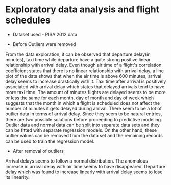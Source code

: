 # Exploratory data analysis and flight schedules

* Dataset used - PISA 2012 data

* Before Outliers were removed

From the data exploration, it can be observed that departure delay(in minutes), taxi time while departure have a quite strong positive linear relationship with arrival delay. Even though air time of a flight's correlation coefficient states that there is no linear relationship with arrival delay, a line plot of the data shows that when the air time is above 600 minutes, arrival delay seems to increase drastically with it. Taxi time after arrival is positively associated with arrival delay which states that delayed arrivals tend to have more taxi time. The amount of minutes flights are delayed seems to be more or less the same for each month, day of month and day of week which suggests that the month in which a flight is scheduled does not affect the number of minutes it gets delayed during arrival. There seem to be a lot of outlier data in terms of arrival delay. Since they seem to be natural entries, there are two possible solutions before proceeding to predictive modeling. Outlier data and normal data can be split into separate data sets and they can be fitted with separate regression models. On the other hand, these outlier values can be removed from the data set and the remaining records can be used to train the regression model.

* After removal of outliers

Arrival delays seems to follow a normal distribution. The anomalous increase in arrival delay with air time seems to have disappeared. Departure delay which was found to increase linearly with arrival delay seems to lose its linearity.
